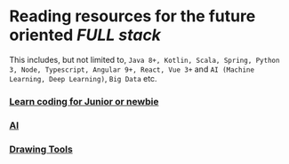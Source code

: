 # Reading resources for the future oriented _FULL stack_ 

This includes, but not limited to, `Java 8+, Kotlin, Scala, Spring, Python 3, Node, Typescript, Angular 9+, React, Vue 3+` and `AI (Machine Learning, Deep Learning)`, `Big Data` etc.

### [Learn coding for Junior or newbie](junior.md)

### [AI](AI.MD)

### [Drawing Tools](drawing.md)
